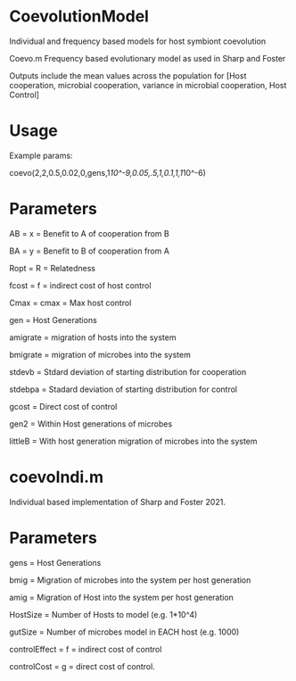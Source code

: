 # CoevolutionModel
Individual and frequency based models for host symbiont coevolution

Coevo.m
Frequency based evolutionary model as used in Sharp and Foster

Outputs include the mean values across the population for
[Host cooperation, microbial cooperation, variance in microbial cooperation, Host Control]


# Usage
Example params:

coevo(2,2,0.5,0.02,0,gens,1*10^-9,0.05,.5,1,0.1,1,1*10^-6)

# Parameters
AB = x = Benefit to A of cooperation from B

BA = y = Benefit to B of cooperation from A

Ropt = R = Relatedness

fcost = f = indirect cost of host control

Cmax = cmax = Max host control

gen  = Host Generations

amigrate = migration of hosts into the system

bmigrate = migration of microbes into the system

stdevb = Stdard deviation of starting distribution for cooperation

stdebpa = Stadard deviation of starting distribution for control

gcost = Direct cost of control

gen2 = Within Host generations of microbes

littleB = With host generation migration of microbes into the system 

# coevoIndi.m

Individual based implementation of Sharp and Foster 2021.

# Parameters
gens = Host Generations

bmig = Migration of microbes into the system per host generation

amig = Migration of Host into the system per host generation

HostSize = Number of Hosts to model (e.g. 1*10^4)

gutSize = Number of microbes model in EACH host (e.g. 1000)

controlEffect = f = indirect cost of control

controlCost = g = direct cost of control.
